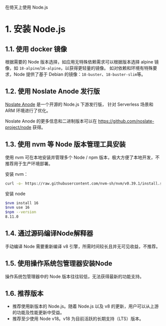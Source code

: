 在倚天上使用 Node.js

# 1. 安装 Node.js

## 1.1. 使用 docker 镜像

根据需要的 Node 版本选择，如应用无特殊依赖需求可以根据版本选择 alpine 镜像，如 `18-alpine`/`16-alpine`，以获得更轻量的镜像。
如对依赖和环境有特殊要求，Node 提供了基于 Debian 的镜像：`18-buster`、`18-buster-slim`等。

## 1.2. 使用 Noslate Anode 发行版

[Noslate Anode](https://github.com/noslate-project/node) 是一个开源的 Node.js 下游发行版，
针对 Serverless 场景和 ARM 环境进行了优化。

Noslate Anode 的更多信息和二进制版本可以在 https://github.com/noslate-project/node 获得。

## 1.3. 使用 nvm 等 Node 版本管理工具安装

使用 nvm 可在本地安装并管理多个 Node / npm 版本，极大方便了本地开发，不推荐用于生产环境部署。

安装 nvm：
```bash
curl -o- https://raw.githubusercontent.com/nvm-sh/nvm/v0.39.1/install.sh | bash
```

安装 node
```bash
$nvm install 16
$nvm use 16
$npm --version
8.11.0
```

## 1.4. 通过源码编译Node解释器

手动编译 Node 需要重新编译 v8 引擎，所需时间较长且并无可见收益，不推荐。

## 1.5. 使用操作系统包管理器安装Node

操作系统包管理器中的 Node 版本往往较低，无法获得最新的功能支持。

## 1.6. 推荐版本

- 推荐使用新版本的 Node.js。随着 Node.js 以及 v8 的更新，用户可以从上游的功能及性能更新中受益。
- 推荐至少使用 Node v18。v18 为目前活跃的长期支持（LTS）版本。
